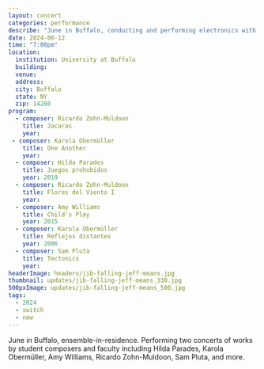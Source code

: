 ```yaml
---
layout: concert
categories: performance
describe: "June in Buffalo, conducting and performing electronics with the [Switch~ Ensemble] as ensemble-in-residence. Works by Hilda Parades, Karola Obermüller, Amy Williams, Ricardo Zohn-Muldoon, Sam Pluta, and more."
date: 2024-06-12
time: "7:00pm"
location:
  institution: University at Buffalo
  building:
  venue:
  address:
  city: Buffalo
  state: NY
  zip: 14260
program:
  - composer: Ricardo Zohn-Muldoon
    title: Jacaras 
    year: 
 - composer: Karola Obermüller
    title: One Another
    year: 
  - composer: Hilda Parades
    title: Juegos prohobidos
    year: 2019
  - composer: Ricardo Zohn-Muldoon
    title: Flores del Viento I
    year: 
  - composer: Amy Williams
    title: Child's Play 
    year: 2015
  - composer: Karola Obermüller
    title: Reflejos distantes
    year: 2006
  - composer: Sam Pluta
    title: Tectonics
    year: 
headerImage: headers/jib-falling-jeff-means.jpg
thumbnail: updates/jib-falling-jeff-means_330.jpg
500pxImage: updates/jib-falling-jeff-means_500.jpg
tags:
  - 2024
  - switch
  - new
---
```


June in Buffalo, ensemble-in-residence. Performing two concerts of works by student composers and faculty including Hilda Parades, Karola Obermüller, Amy Williams, Ricardo Zohn-Muldoon, Sam Pluta, and more.
